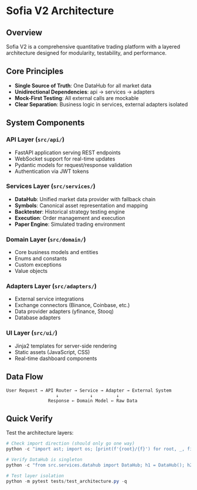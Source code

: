 # Sofia V2 Architecture

## Overview
Sofia V2 is a comprehensive quantitative trading platform with a layered architecture designed for modularity, testability, and performance.

## Core Principles
- **Single Source of Truth**: One DataHub for all market data
- **Unidirectional Dependencies**: api → services → adapters
- **Mock-First Testing**: All external calls are mockable
- **Clear Separation**: Business logic in services, external adapters isolated

## System Components

### API Layer (`src/api/`)
- FastAPI application serving REST endpoints
- WebSocket support for real-time updates
- Pydantic models for request/response validation
- Authentication via JWT tokens

### Services Layer (`src/services/`)
- **DataHub**: Unified market data provider with fallback chain
- **Symbols**: Canonical asset representation and mapping
- **Backtester**: Historical strategy testing engine
- **Execution**: Order management and execution
- **Paper Engine**: Simulated trading environment

### Domain Layer (`src/domain/`)
- Core business models and entities
- Enums and constants
- Custom exceptions
- Value objects

### Adapters Layer (`src/adapters/`)
- External service integrations
- Exchange connectors (Binance, Coinbase, etc.)
- Data provider adapters (yfinance, Stooq)
- Database adapters

### UI Layer (`src/ui/`)
- Jinja2 templates for server-side rendering
- Static assets (JavaScript, CSS)
- Real-time dashboard components

## Data Flow

```
User Request → API Router → Service → Adapter → External System
                   ↓            ↓         ↓
                Response ← Domain Model ← Raw Data
```

## Quick Verify

Test the architecture layers:
```powershell
# Check import direction (should only go one way)
python -c "import ast; import os; [print(f'{root}/{f}') for root, _, files in os.walk('src/api') for f in files if f.endswith('.py') and 'from src.services' not in open(f'{root}/{f}').read()]"

# Verify DataHub is singleton
python -c "from src.services.datahub import DataHub; h1 = DataHub(); h2 = DataHub(); print('OK' if id(h1) == id(h2) else 'FAIL')"

# Test layer isolation
python -m pytest tests/test_architecture.py -q
```
